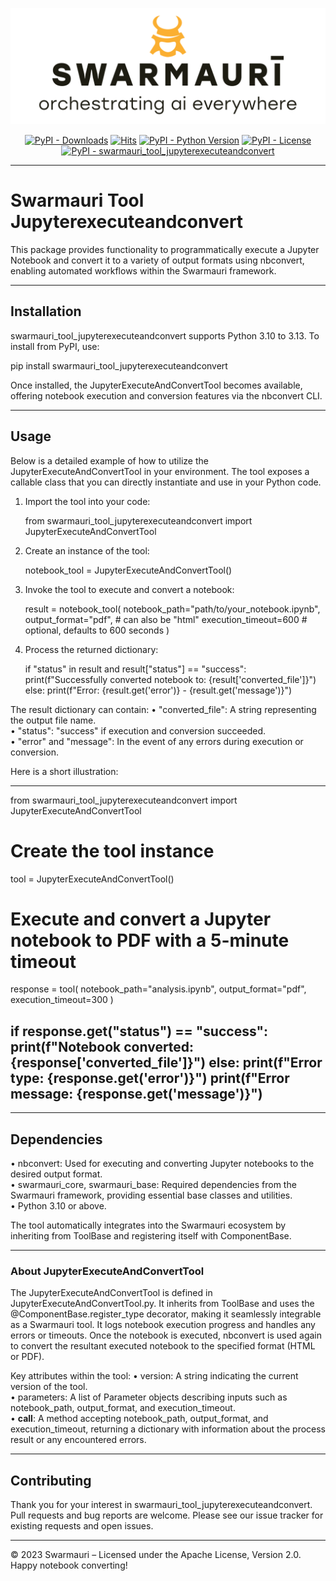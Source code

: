 
![Swarmauri Logo](https://github.com/swarmauri/swarmauri-sdk/blob/3d4d1cfa949399d7019ae9d8f296afba773dfb7f/assets/swarmauri.brand.theme.svg)

<p align="center">
    <a href="https://pypi.org/project/swarmauri_tool_jupyterexecuteandconvert/">
        <img src="https://img.shields.io/pypi/dm/swarmauri_tool_jupyterexecuteandconvert" alt="PyPI - Downloads"/></a>
    <a href="https://hits.sh/github.com/swarmauri/swarmauri-sdk/tree/master/pkgs/community/swarmauri_tool_jupyterexecuteandconvert/">
        <img alt="Hits" src="https://hits.sh/github.com/swarmauri/swarmauri-sdk/tree/master/pkgs/community/swarmauri_tool_jupyterexecuteandconvert.svg"/></a>
    <a href="https://pypi.org/project/swarmauri_tool_jupyterexecuteandconvert/">
        <img src="https://img.shields.io/pypi/pyversions/swarmauri_tool_jupyterexecuteandconvert" alt="PyPI - Python Version"/></a>
    <a href="https://pypi.org/project/swarmauri_tool_jupyterexecuteandconvert/">
        <img src="https://img.shields.io/pypi/l/swarmauri_tool_jupyterexecuteandconvert" alt="PyPI - License"/></a>
    <a href="https://pypi.org/project/swarmauri_tool_jupyterexecuteandconvert/">
        <img src="https://img.shields.io/pypi/v/swarmauri_tool_jupyterexecuteandconvert?label=swarmauri_tool_jupyterexecuteandconvert&color=green" alt="PyPI - swarmauri_tool_jupyterexecuteandconvert"/></a>
</p>

---

# Swarmauri Tool Jupyterexecuteandconvert

This package provides functionality to programmatically execute a Jupyter Notebook and convert it to a variety of output formats using nbconvert, enabling automated workflows within the Swarmauri framework.

---

## Installation

swarmauri_tool_jupyterexecuteandconvert supports Python 3.10 to 3.13. To install from PyPI, use:

pip install swarmauri_tool_jupyterexecuteandconvert

Once installed, the JupyterExecuteAndConvertTool becomes available, offering notebook execution and conversion features via the nbconvert CLI.

---

## Usage

Below is a detailed example of how to utilize the JupyterExecuteAndConvertTool in your environment. The tool exposes a callable class that you can directly instantiate and use in your Python code.

1. Import the tool into your code:
   
   from swarmauri_tool_jupyterexecuteandconvert import JupyterExecuteAndConvertTool

2. Create an instance of the tool:
   
   notebook_tool = JupyterExecuteAndConvertTool()

3. Invoke the tool to execute and convert a notebook:
   
   result = notebook_tool(
       notebook_path="path/to/your_notebook.ipynb",
       output_format="pdf",         # can also be "html"
       execution_timeout=600        # optional, defaults to 600 seconds
   )

4. Process the returned dictionary:
   
   if "status" in result and result["status"] == "success":
       print(f"Successfully converted notebook to: {result['converted_file']}")
   else:
       print(f"Error: {result.get('error')} - {result.get('message')}")

The result dictionary can contain:
• "converted_file": A string representing the output file name.  
• "status": "success" if execution and conversion succeeded.  
• "error" and "message": In the event of any errors during execution or conversion.  

Here is a short illustration:

---------------------------------------------------------------------------------------
from swarmauri_tool_jupyterexecuteandconvert import JupyterExecuteAndConvertTool

# Create the tool instance
tool = JupyterExecuteAndConvertTool()

# Execute and convert a Jupyter notebook to PDF with a 5-minute timeout
response = tool(
    notebook_path="analysis.ipynb",
    output_format="pdf",
    execution_timeout=300
)

if response.get("status") == "success":
    print(f"Notebook converted: {response['converted_file']}")
else:
    print(f"Error type: {response.get('error')}")
    print(f"Error message: {response.get('message')}")
---------------------------------------------------------------------------------------

---

## Dependencies

• nbconvert: Used for executing and converting Jupyter notebooks to the desired output format.  
• swarmauri_core, swarmauri_base: Required dependencies from the Swarmauri framework, providing essential base classes and utilities.  
• Python 3.10 or above.  

The tool automatically integrates into the Swarmauri ecosystem by inheriting from ToolBase and registering itself with ComponentBase.

---

### About JupyterExecuteAndConvertTool

The JupyterExecuteAndConvertTool is defined in JupyterExecuteAndConvertTool.py. It inherits from ToolBase and uses the @ComponentBase.register_type decorator, making it seamlessly integrable as a Swarmauri tool. It logs notebook execution progress and handles any errors or timeouts. Once the notebook is executed, nbconvert is used again to convert the resultant executed notebook to the specified format (HTML or PDF).

Key attributes within the tool:
• version: A string indicating the current version of the tool.  
• parameters: A list of Parameter objects describing inputs such as notebook_path, output_format, and execution_timeout.  
• __call__: A method accepting notebook_path, output_format, and execution_timeout, returning a dictionary with information about the process result or any encountered errors.  

---

## Contributing

Thank you for your interest in swarmauri_tool_jupyterexecuteandconvert. Pull requests and bug reports are welcome. Please see our issue tracker for existing requests and open issues.

---

© 2023 Swarmauri – Licensed under the Apache License, Version 2.0.  
Happy notebook converting!
